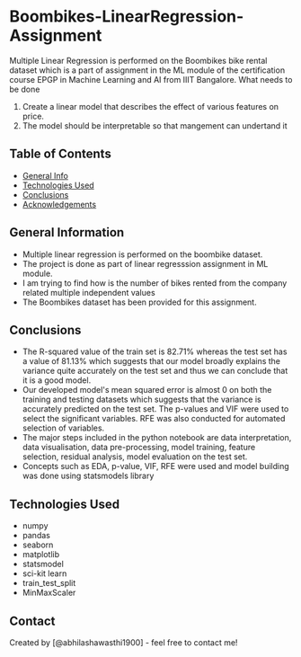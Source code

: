 # Boombikes-LinearRegression-Assignment
Multiple Linear Regression is performed on the Boombikes bike rental dataset which is a part of assignment in the ML module of the certification course EPGP in Machine Learning and AI from IIIT Bangalore.
What needs to be done
1)  Create a linear model that describes the effect of various features on price.
2)  The model should be interpretable so that mangement can undertand it


## Table of Contents
* [General Info](#general-information)
* [Technologies Used](#technologies-used)
* [Conclusions](#conclusions)
* [Acknowledgements](#acknowledgements)

<!-- You can include any other section that is pertinent to your problem -->

## General Information
- Multiple linear regression is performed on the boombike dataset.
- The project is done as part of linear regresssion assignment in ML module.
- I am trying to find how is the number of bikes rented from the company related multiple independent values
- The Boombikes dataset has been provided for this assignment.

<!-- You don't have to answer all the questions - just the ones relevant to your project. -->

## Conclusions
- The R-squared value of the train set is 82.71% whereas the test set has a value of 81.13% which suggests that our model broadly explains the variance quite accurately on the test set and thus we can conclude that it is a good model.
- Our developed model's mean squared error is almost 0 on both the training and testing datasets which suggests that the variance is accurately predicted on the test set. The p-values and VIF were used to select the significant variables. RFE was also conducted for automated selection of variables.
- The major steps included in the python notebook are data interpretation, data visualisation, data pre-processing, model training, feature selection, residual analysis, model evaluation on the test set.
- Concepts such as EDA, p-value, VIF, RFE were used and model building was done using statsmodels library

<!-- You don't have to answer all the questions - just the ones relevant to your project. -->


## Technologies Used
- numpy
- pandas
- seaborn
- matplotlib
- statsmodel
- sci-kit learn
- train_test_split
- MinMaxScaler



<!-- As the libraries versions keep on changing, it is recommended to mention the version of library used in this project -->


## Contact
Created by [@abhilashawasthi1900] - feel free to contact me!


<!-- Optional -->
<!-- ## License -->
<!-- This project is open source and available under the [... License](). -->

<!-- You don't have to include all sections - just the one's relevant to your project -->